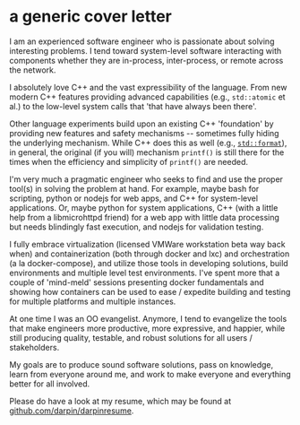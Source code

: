 # a generic cover letter


I am an experienced software engineer who is passionate about solving 
interesting problems. I tend toward system-level software interacting with
components whether they are in-process, inter-process, or remote across the 
network.

I absolutely love C++ and the vast expressibility of the language. From new
modern C++ features providing advanced capabilities (e.g., `std::atomic` et al.)
to the low-level system calls that 'that have always been there'.

Other language experiments build upon an existing C++ 'foundation' by
providing new features and safety mechanisms -- sometimes fully hiding the 
underlying mechanism. While C++ does this as well 
(e.g., [`std::format`](https://en.cppreference.com/w/cpp/utility/format/format)),
in general, the original (if you will) mechanism `printf()` is still there for
the times when the efficiency and simplicity of `printf()` are needed.

I'm very much a pragmatic engineer who seeks to find and use the proper tool(s) 
in solving the problem at hand. For example, maybe bash for scripting, python or
nodejs for web apps, and C++ for system-level applications. Or, maybe python for 
system applications, C++ (with a little help from a libmicrohttpd friend) 
for a web app with little data processing but needs blindingly fast execution, 
and nodejs for validation testing.

I fully embrace virtualization (licensed VMWare workstation beta way back when) 
and containerization (both through docker and lxc) and orchestration (a la 
docker-compose), and utilize those tools in developing solutions, build 
environments and multiple level test environments. I've spent more that a couple 
of 'mind-meld' sessions presenting docker fundamentals and showing how 
containers can be used to ease / expedite building and testing for multiple
platforms and multiple instances.

At one time I was an OO evangelist. Anymore, I tend to evangelize the tools that
make engineers more productive, more expressive, and happier, while still 
producing quality, testable, and robust solutions for all users / stakeholders.

My goals are to produce sound software solutions, pass on knowledge, learn from
everyone around me, and work to make everyone and everything better for all 
involved.

Please do have a look at my resume, which may be found at 
[github.com/darpin/darpinresume](https://github.com/darpin/darpinresume).




